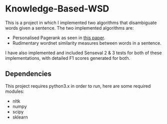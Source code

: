 # Knowledge-Based-WSD
This is a project in which I implemented two algorithms that disambiguate words given a sentence. The two implemented algorithms are:

* Personalised Pagerank as seen in [this paper](https://www.mitpressjournals.org/doi/full/10.1162/COLI_a_00164).
* Rudimentary wordnet similarity measures between words in a sentence.

I have also implemented and included Senseval 2 & 3 tests for both of these implementations, with detailed F1 scores generated for both.

## Dependencies
This project requires python3.x in order to run, here are some required modules:

* nltk
* numpy
* scipy
* sklearn
